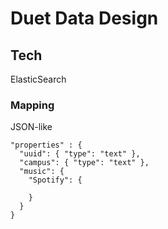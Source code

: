 # Duet Data Design

## Tech
ElasticSearch

### Mapping
JSON-like

```
"properties" : {
  "uuid": { "type": "text" },
  "campus": { "type": "text" },
  "music": {
    "Spotify": {
      
    }
  }
}

```
